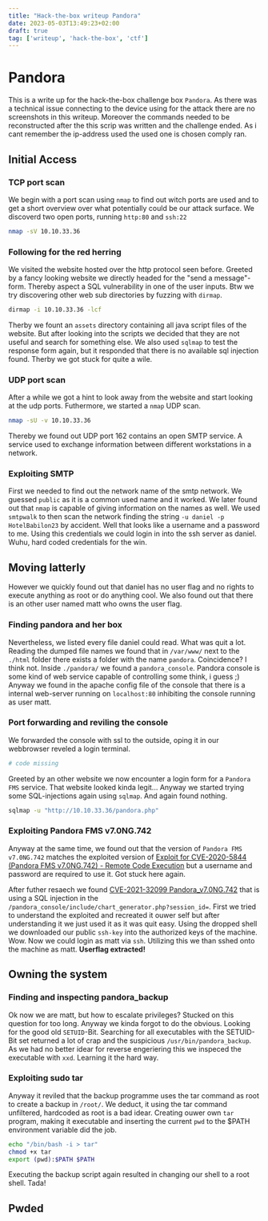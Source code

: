 ```yaml
---
title: "Hack-the-box writeup Pandora"
date: 2023-05-03T13:49:23+02:00
draft: true
tag: ['writeup', 'hack-the-box', 'ctf']
---
```


# Pandora
This is a write up for the hack-the-box challenge box `Pandora`. As there was a technical issue connecting to the device using for the attack there are no screenshots in this writeup. Moreover the commands needed to be reconstructed after the this scrip was written and the challenge ended. As i cant remember the ip-address used the used one is chosen comply ran.  

## Initial Access
### TCP port scan
We begin with a port scan using `nmap` to find out witch ports are used and to get a short overview over what potentially could be our attack surface. We discoverd two open ports, running `http:80` and `ssh:22`
```bash
nmap -sV 10.10.33.36 
```
### Following for the red herring
We visited the website hosted over the http protocol seen before. Greeted by a fancy looking website we directly headed for the "send a message"-form. Thereby aspect a SQL vulnerability in one of the user inputs.
Btw we try discovering other web sub directories by fuzzing with `dirmap`.
```bash
dirmap -i 10.10.33.36 -lcf
```
Therby we fount an `assets` directory containing all java script files of the website. But after looking into the scripts we decided that they are not useful and search for something else. 
We also used `sqlmap` to test the response form again, but it responded that there is no available sql injection found. 
Therby we got stuck for quite a wile. 

### UDP port scan
After a while we got a hint to look away from the website and start looking at the udp ports. Futhermore, we started a `nmap` UDP scan.
```bash
nmap -sU -v 10.10.33.36 
```
Thereby we found out UDP port 162 contains an open SMTP service. A service used to exchange information between different workstations in a network.

### Exploiting SMTP
First we needed to find out the network name of the smtp network. We guessed `public` as it is a common used name and it worked. We later found out that `nmap` is capable of giving information on the names as well.
We used `smtpwalk` to then scan the network finding the string `-u daniel -p HotelBabilon23` by accident. Well that looks like a username and a password to me. 
Using this credentials we could login in into the ssh server as daniel. Wuhu, hard coded credentials for the win.

## Moving latterly
However we quickly found out that daniel has no user flag and no rights to execute anything as root or do anything cool. 
We also found out that there is an other user named matt who owns the user flag.

### Finding pandora and her box
Nevertheless, we listed every file daniel could read. What was quit a lot. 
Reading the dumped file names we found that in `/var/www/` next to the `./html` folder there exists a folder with the name `pandora`. Coincidence? I think not.
Inside `./pandora/` we found a `pandora_console`. Pandora console is some kind of web service capable of controlling some think, i guess ;) 
Anyway we found in the apache config file of the console that there is a internal web-server running on `localhost:80` inhibiting the console running as user matt. 

### Port forwarding and reviling the console
We forwarded the console with ssl to the outside, oping it in our webbrowser reveled a login terminal. 
```bash
# code missing
```
Greeted by an other website we now encounter a login form for a `Pandora FMS` service. That website looked kinda legit...
Anyway we started trying some SQL-injections again using `sqlmap`. And again found nothing. 
```bash
sqlmap -u "http://10.10.33.36/pandora.php"
```

### Exploiting Pandora FMS v7.0NG.742
Anyway at the same time, we found out that the version of `Pandora FMS v7.0NG.742` matches the exploited version of [Exploit for CVE-2020-5844 (Pandora FMS v7.0NG.742) - Remote Code Execution](https://github.com/UNICORDev/exploit-CVE-2020-5844) but a username and password are required to use it. Got stuck here again.

After futher resaech we found [CVE-2021-32099 Pandora_v7.0NG.742](https://github.com/shyam0904a/Pandora_v7.0NG.742_exploit_unauthenticated) that is using a SQL injection in the `/pandora_console/include/chart_generator.php?session_id=`.
First we tried to understand the exploited and recreated it ouwer self but after understanding it we just used it as it was quit easy. 
Using the dropped shell we downloaded our public `ssh-key` into the authorized keys of the machine. 
Wow. Now we could login as matt via `ssh`. 
Utilizing this we than sshed onto the machine as matt. **Userflag extracted!**

## Owning the system
### Finding and inspecting pandora_backup
Ok now we are matt, but how to escalate privileges? Stucked on this question for too long. 
Anyway we kinda forgot to do the obvious. Looking for the good old `SETUID`-Bit. Searching for all executables with the SETUID-Bit set returned a lot of crap and the suspicious `/usr/bin/pandora_backup`. 
As we had no better idear for reverse engeriering this we inspeced the executable with `xxd`. Learning it the hard way.

### Exploiting sudo tar
Anyway it reviled that the backup programme uses the tar command as root to create a backup in `/root/`.
We deduct, it using the tar command unfiltered, hardcoded as root is a bad idear. 
Creating ouwer own `tar` program, making it executable and inserting the current `pwd` to the $PATH environment variable did the job.
```bash
echo "/bin/bash -i > tar" 
chmod +x tar
export (pwd):$PATH $PATH
```
Executing the backup script again resulted in changing our shell to a root shell. Tada!

## Pwded